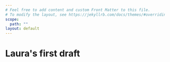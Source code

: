 ```yaml
---
# Feel free to add content and custom Front Matter to this file.
# To modify the layout, see https://jekyllrb.com/docs/themes/#overriding-theme-defaults
scope:
  path: ""
layout: default
---
```


# Laura's first draft
